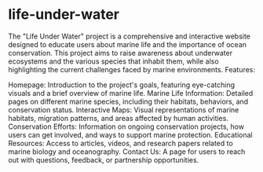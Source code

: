 # life-under-water
The "Life Under Water" project is a comprehensive and interactive website designed to educate users about marine life and the importance of ocean conservation. This project aims to raise awareness about underwater ecosystems and the various species that inhabit them, while also highlighting the current challenges faced by marine environments.
Features:

Homepage: Introduction to the project's goals, featuring eye-catching visuals and a brief overview of marine life.
Marine Life Information: Detailed pages on different marine species, including their habitats, behaviors, and conservation status.
Interactive Maps: Visual representations of marine habitats, migration patterns, and areas affected by human activities.
Conservation Efforts: Information on ongoing conservation projects, how users can get involved, and ways to support marine protection.
Educational Resources: Access to articles, videos, and research papers related to marine biology and oceanography.
Contact Us: A page for users to reach out with questions, feedback, or partnership opportunities.
